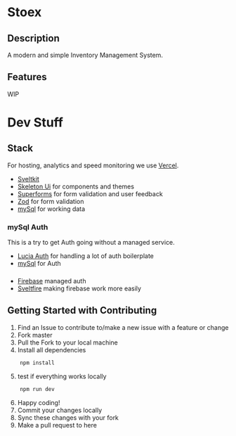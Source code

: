 # Stoex

## Description

A modern and simple Inventory Management System.

## Features

WIP

# Dev Stuff

## Stack

For hosting, analytics and speed monitoring we use [Vercel](https://vercel.com).

- [Sveltkit](https://kit.svelte.dev/docs/introduction)
- [Skeleton Ui](https://www.skeleton.dev/docs/get-started) for components and themes
- [Superforms](https://superforms.rocks/) for form validation and user feedback
- [Zod](https://zod.dev/) for form validation
- [mySql](https://www.mysql.com/) for working data

### mySql Auth
This is a try to get Auth going without a managed service. 
- [Lucia Auth](https://lucia-auth.com/) for handling a lot of auth boilerplate
- [mySql](https://www.mysql.com/) for Auth
###
- [Firebase](https://firebase.google.com/) managed auth
- [Sveltfire](https://github.com/codediodeio/sveltefire/tree/master) making firebase work more easily


## Getting Started with Contributing 

1. Find an Issue to contribute to/make a new issue with a feature or change
2. Fork master 
3. Pull the Fork to your local machine
4. Install all dependencies 
```bash
    npm install
```
5. test if everything works locally
```bash
    npm run dev
```
6. Happy coding!
7. Commit your changes locally
8. Sync these changes with your fork
9. Make a pull request to here
